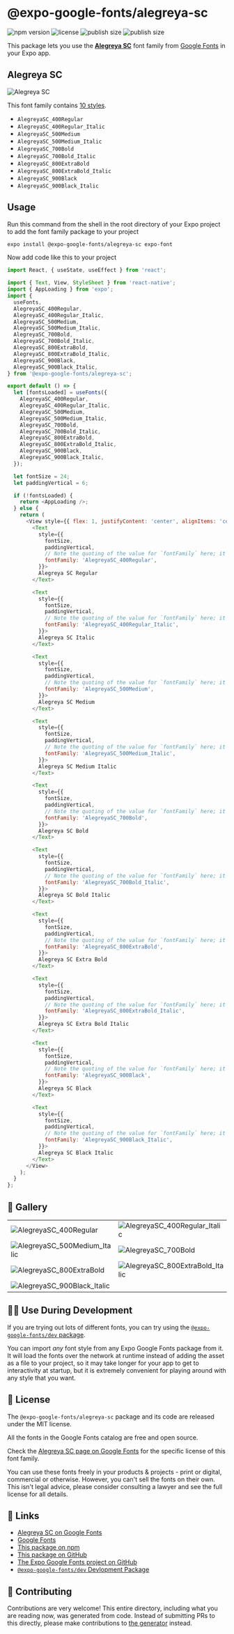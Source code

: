 # @expo-google-fonts/alegreya-sc

![npm version](https://flat.badgen.net/npm/v/@expo-google-fonts/alegreya-sc)
![license](https://flat.badgen.net/github/license/expo/google-fonts)
![publish size](https://flat.badgen.net/packagephobia/install/@expo-google-fonts/alegreya-sc)
![publish size](https://flat.badgen.net/packagephobia/publish/@expo-google-fonts/alegreya-sc)

This package lets you use the [**Alegreya SC**](https://fonts.google.com/specimen/Alegreya+SC) font family from [Google Fonts](https://fonts.google.com/) in your Expo app.

## Alegreya SC

![Alegreya SC](./font-family.png)

This font family contains [10 styles](#-gallery).

- `AlegreyaSC_400Regular`
- `AlegreyaSC_400Regular_Italic`
- `AlegreyaSC_500Medium`
- `AlegreyaSC_500Medium_Italic`
- `AlegreyaSC_700Bold`
- `AlegreyaSC_700Bold_Italic`
- `AlegreyaSC_800ExtraBold`
- `AlegreyaSC_800ExtraBold_Italic`
- `AlegreyaSC_900Black`
- `AlegreyaSC_900Black_Italic`

## Usage

Run this command from the shell in the root directory of your Expo project to add the font family package to your project
```sh
expo install @expo-google-fonts/alegreya-sc expo-font
```

Now add code like this to your project
```js
import React, { useState, useEffect } from 'react';

import { Text, View, StyleSheet } from 'react-native';
import { AppLoading } from 'expo';
import {
  useFonts,
  AlegreyaSC_400Regular,
  AlegreyaSC_400Regular_Italic,
  AlegreyaSC_500Medium,
  AlegreyaSC_500Medium_Italic,
  AlegreyaSC_700Bold,
  AlegreyaSC_700Bold_Italic,
  AlegreyaSC_800ExtraBold,
  AlegreyaSC_800ExtraBold_Italic,
  AlegreyaSC_900Black,
  AlegreyaSC_900Black_Italic,
} from '@expo-google-fonts/alegreya-sc';

export default () => {
  let [fontsLoaded] = useFonts({
    AlegreyaSC_400Regular,
    AlegreyaSC_400Regular_Italic,
    AlegreyaSC_500Medium,
    AlegreyaSC_500Medium_Italic,
    AlegreyaSC_700Bold,
    AlegreyaSC_700Bold_Italic,
    AlegreyaSC_800ExtraBold,
    AlegreyaSC_800ExtraBold_Italic,
    AlegreyaSC_900Black,
    AlegreyaSC_900Black_Italic,
  });

  let fontSize = 24;
  let paddingVertical = 6;

  if (!fontsLoaded) {
    return <AppLoading />;
  } else {
    return (
      <View style={{ flex: 1, justifyContent: 'center', alignItems: 'center' }}>
        <Text
          style={{
            fontSize,
            paddingVertical,
            // Note the quoting of the value for `fontFamily` here; it expects a string!
            fontFamily: 'AlegreyaSC_400Regular',
          }}>
          Alegreya SC Regular
        </Text>

        <Text
          style={{
            fontSize,
            paddingVertical,
            // Note the quoting of the value for `fontFamily` here; it expects a string!
            fontFamily: 'AlegreyaSC_400Regular_Italic',
          }}>
          Alegreya SC Italic
        </Text>

        <Text
          style={{
            fontSize,
            paddingVertical,
            // Note the quoting of the value for `fontFamily` here; it expects a string!
            fontFamily: 'AlegreyaSC_500Medium',
          }}>
          Alegreya SC Medium
        </Text>

        <Text
          style={{
            fontSize,
            paddingVertical,
            // Note the quoting of the value for `fontFamily` here; it expects a string!
            fontFamily: 'AlegreyaSC_500Medium_Italic',
          }}>
          Alegreya SC Medium Italic
        </Text>

        <Text
          style={{
            fontSize,
            paddingVertical,
            // Note the quoting of the value for `fontFamily` here; it expects a string!
            fontFamily: 'AlegreyaSC_700Bold',
          }}>
          Alegreya SC Bold
        </Text>

        <Text
          style={{
            fontSize,
            paddingVertical,
            // Note the quoting of the value for `fontFamily` here; it expects a string!
            fontFamily: 'AlegreyaSC_700Bold_Italic',
          }}>
          Alegreya SC Bold Italic
        </Text>

        <Text
          style={{
            fontSize,
            paddingVertical,
            // Note the quoting of the value for `fontFamily` here; it expects a string!
            fontFamily: 'AlegreyaSC_800ExtraBold',
          }}>
          Alegreya SC Extra Bold
        </Text>

        <Text
          style={{
            fontSize,
            paddingVertical,
            // Note the quoting of the value for `fontFamily` here; it expects a string!
            fontFamily: 'AlegreyaSC_800ExtraBold_Italic',
          }}>
          Alegreya SC Extra Bold Italic
        </Text>

        <Text
          style={{
            fontSize,
            paddingVertical,
            // Note the quoting of the value for `fontFamily` here; it expects a string!
            fontFamily: 'AlegreyaSC_900Black',
          }}>
          Alegreya SC Black
        </Text>

        <Text
          style={{
            fontSize,
            paddingVertical,
            // Note the quoting of the value for `fontFamily` here; it expects a string!
            fontFamily: 'AlegreyaSC_900Black_Italic',
          }}>
          Alegreya SC Black Italic
        </Text>
      </View>
    );
  }
};

```

## 🔡 Gallery


||||
|-|-|-|
|![AlegreyaSC_400Regular](./AlegreyaSC_400Regular.ttf.png)|![AlegreyaSC_400Regular_Italic](./AlegreyaSC_400Regular_Italic.ttf.png)|![AlegreyaSC_500Medium](./AlegreyaSC_500Medium.ttf.png)||
|![AlegreyaSC_500Medium_Italic](./AlegreyaSC_500Medium_Italic.ttf.png)|![AlegreyaSC_700Bold](./AlegreyaSC_700Bold.ttf.png)|![AlegreyaSC_700Bold_Italic](./AlegreyaSC_700Bold_Italic.ttf.png)||
|![AlegreyaSC_800ExtraBold](./AlegreyaSC_800ExtraBold.ttf.png)|![AlegreyaSC_800ExtraBold_Italic](./AlegreyaSC_800ExtraBold_Italic.ttf.png)|![AlegreyaSC_900Black](./AlegreyaSC_900Black.ttf.png)||
|![AlegreyaSC_900Black_Italic](./AlegreyaSC_900Black_Italic.ttf.png)||||


## 👩‍💻 Use During Development

If you are trying out lots of different fonts, you can try using the [`@expo-google-fonts/dev` package](https://github.com/expo/google-fonts/tree/master/font-packages/dev#readme).

You can import *any* font style from any Expo Google Fonts package from it. It will load the fonts
over the network at runtime instead of adding the asset as a file to your project, so it may take longer
for your app to get to interactivity at startup, but it is extremely convenient
for playing around with any style that you want.

## 📖 License

The `@expo-google-fonts/alegreya-sc` package and its code are released under the MIT license.

All the fonts in the Google Fonts catalog are free and open source.

Check the [Alegreya SC page on Google Fonts](https://fonts.google.com/specimen/Alegreya+SC) for the specific license of this font family.

You can use these fonts freely in your products & projects - print or digital, commercial or otherwise. However, you can't sell the fonts on their own. This isn't legal advice, please consider consulting a lawyer and see the full license for all details.

## 🔗 Links

- [Alegreya SC on Google Fonts](https://fonts.google.com/specimen/Alegreya+SC)
- [Google Fonts](https://fonts.google.com/)
- [This package on npm](https://www.npmjs.com/package/@expo-google-fonts/alegreya-sc)
- [This package on GitHub](https://github.com/expo/google-fonts/tree/master/font-packages/alegreya-sc)
- [The Expo Google Fonts project on GitHub](https://github.com/expo/google-fonts)
- [`@expo-google-fonts/dev` Devlopment Package](https://github.com/expo/google-fonts/tree/master/font-packages/dev)

## 🤝 Contributing

Contributions are very welcome! This entire directory, including what you are reading now, was generated from code. Instead of submitting PRs to this directly, please make contributions to [the generator](https://github.com/expo/google-fonts/tree/master/packages/generator) instead.
